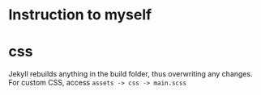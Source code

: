 # Instruction to myself

# css

Jekyll rebuilds anything in the build folder, thus overwriting any changes.
For custom CSS, access `assets -> css -> main.scss`
